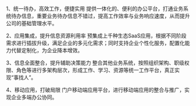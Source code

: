 1、统一待办，高效工作，便捷实用
提供一体化的、便利的办公平台，打通业务系统待办信息，重要业务待办信息不错过，提高工作效率与业务响应速度，从而提升公司的基础管理水平。

2、应用集成，提升信息资源利用率
预集成上千种生态SaaS应用，根据不同阶段需求进行插拔升级，满足企业的多元化需求；同时支持企业个性化服务，配置化能力代替定制化，为企业降本增效。

3、信息全面整合，提升辅助决策能力
整合其他业务系统，按照组织架构、职级权限、角色等进行多架构层次，形成工作、学习、资源等统一工作平台，真正实现“事找人”。

4、移动应用，打破局限
门户移动端应用平台，进行移动端应用的整合与推广，实现企业多端办公协同。
